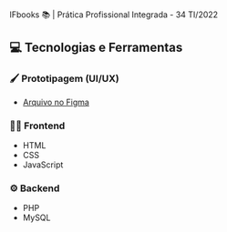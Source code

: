 IFbooks 📚 | Prática Profissional Integrada - 34 TI/2022

## 💻 Tecnologias e Ferramentas

### 🖌️ Prototipagem (UI/UX)
* [Arquivo no Figma](https://www.figma.com/file/p8cO6jjmwaZXJfUELoDNV7/ppi)

### 🤌🏽 Frontend
* HTML
* CSS
* JavaScript

### ⚙️ Backend
* PHP
* MySQL
